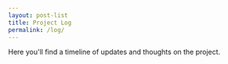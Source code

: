 ```yaml
---
layout: post-list
title: Project Log
permalink: /log/
---
```


Here you'll find a timeline of updates and thoughts on the project.

